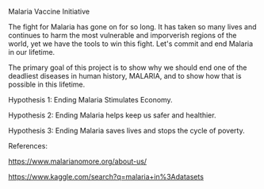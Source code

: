 Malaria Vaccine Initiative

The fight for Malaria has gone on for so long. It has taken so many lives and continues to harm the most vulnerable and imporverish regions of the world, yet we have the tools to win this fight. Let's commit and end Malaria in our lifetime.


The primary goal of this project is to show why we should end one of the deadliest diseases in human history, MALARIA, and to show how that is possible in this lifetime.

Hypothesis 1: Ending Malaria Stimulates Economy.

Hypothesis 2: Ending Malaria helps keep us safer and healthier.

Hypothesis 3: Ending Malaria saves lives and stops the cycle of poverty.


References:

https://www.malarianomore.org/about-us/

https://www.kaggle.com/search?q=malaria+in%3Adatasets
